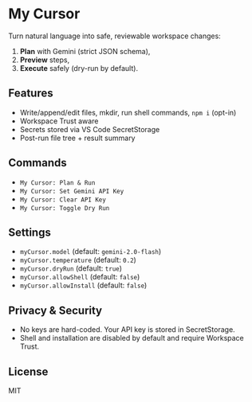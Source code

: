 # My Cursor

Turn natural language into safe, reviewable workspace changes:
1. **Plan** with Gemini (strict JSON schema),
2. **Preview** steps,
3. **Execute** safely (dry-run by default).

## Features
- Write/append/edit files, mkdir, run shell commands, `npm i` (opt-in)
- Workspace Trust aware
- Secrets stored via VS Code SecretStorage
- Post-run file tree + result summary

## Commands
- `My Cursor: Plan & Run`
- `My Cursor: Set Gemini API Key`
- `My Cursor: Clear API Key`
- `My Cursor: Toggle Dry Run`

## Settings
- `myCursor.model` (default: `gemini-2.0-flash`)
- `myCursor.temperature` (default: `0.2`)
- `myCursor.dryRun` (default: `true`)
- `myCursor.allowShell` (default: `false`)
- `myCursor.allowInstall` (default: `false`)

## Privacy & Security
- No keys are hard-coded. Your API key is stored in SecretStorage.
- Shell and installation are disabled by default and require Workspace Trust.

## License
MIT
